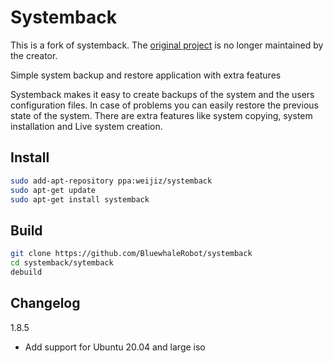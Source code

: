 # Systemback

This is a fork of systemback. The [original project](https://launchpad.net/systemback) is no longer maintained by the creator.

Simple system backup and restore application with extra features

Systemback makes it easy to create backups of the system and the users configuration files. In case of problems you can easily restore the previous state of the system. There are extra features like system copying, system installation and Live system creation.

## Install

```bash
sudo add-apt-repository ppa:weijiz/systemback
sudo apt-get update
sudo apt-get install systemback
```

## Build

```bash
git clone https://github.com/BluewhaleRobot/systemback
cd systemback/sytemback
debuild
```

## Changelog

1.8.5

- Add support for Ubuntu 20.04 and large iso
